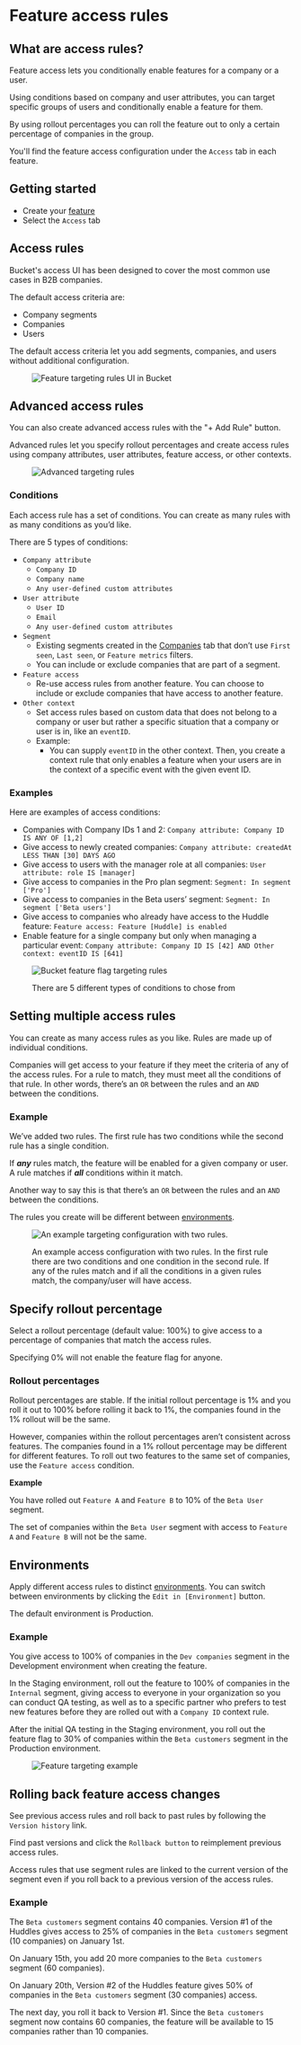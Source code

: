 # Feature access rules

## What are access rules?

Feature access lets you conditionally enable features for a company or a user.&#x20;

Using conditions based on company and user attributes, you can target specific groups of users and conditionally enable a feature for them.&#x20;

By using rollout percentages you can roll the feature out to only a certain percentage of companies in the group.

You'll find the feature access configuration under the `Access` tab in each feature.

## Getting started <a href="#get-started" id="get-started"></a>

* Create your [feature](../create-your-first-feature.md)
* Select the `Access` tab

## Access rules

Bucket's access UI has been designed to cover the most common use cases in B2B companies.&#x20;

The default access criteria are:

* Company segments
* Companies
* Users

The default access criteria let you add segments, companies, and users without additional configuration.

<figure><img src="../../.gitbook/assets/Feature targeting rules UI-min.png" alt="Feature targeting rules UI in Bucket"><figcaption></figcaption></figure>

## Advanced access rules

You can also create advanced access rules with the "+ Add Rule" button.

Advanced rules let you specify rollout percentages and create access rules using company attributes, user attributes, feature access, or other contexts.

<figure><img src="../../.gitbook/assets/Advanced targeting rules-min.png" alt="Advanced targeting rules"><figcaption></figcaption></figure>

### Conditions

Each access rule has a set of conditions. You can create as many rules with as many conditions as you’d like.&#x20;

There are 5 types of conditions:

* `Company attribute`
  * `Company ID`
  * `Company name`
  * `Any user-defined custom attributes`
* `User attribute`
  * `User ID`
  * `Email`
  * `Any user-defined custom attributes`
* `Segment`&#x20;
  * Existing segments created in the [Companies](../feature-targeting-rules/creating-segments.md) tab that don’t use `First seen`, `Last seen`, or `Feature metrics` filters.
  * You can include or exclude companies that are part of a segment.
* `Feature access`&#x20;
  * Re-use access rules from another feature. You can choose to include or exclude companies that have access to another feature.&#x20;
* `Other context`
  * Set access rules based on custom data that does not belong to a company or user but rather a specific situation that a company or user is in, like an `eventID`.
  * Example:
    * You can supply `eventID` in the other context. Then, you create a context rule that only enables a feature when your users are in the context of a specific event with the given event ID.

### Examples

Here are examples of access conditions:

* Companies with Company IDs 1 and 2: `Company attribute: Company ID IS ANY OF [1,2]`
* Give access to newly created companies: `Company attribute: createdAt LESS THAN [30] DAYS AGO`
* Give access to users with the manager role at all companies: `User attribute: role IS [manager]`
* Give access to companies in the Pro plan segment: `Segment: In segment ['Pro']`
* Give access to companies in the Beta users’  segment: `Segment: In segment ['Beta users']`
* Give access to companies who already have access to the Huddle feature: `Feature access: Feature [Huddle] is enabled`
* Enable feature for a single company but only when managing a particular event: `Company attribute: Company ID IS [42] AND Other context: eventID IS [641]`

<figure><img src="../../.gitbook/assets/There are 5 different types of conditions to chose from-min.png" alt="Bucket feature flag targeting rules"><figcaption><p>There are 5 different types of conditions to chose from</p></figcaption></figure>

## Setting multiple access rules <a href="#setting-multiple-targeting-rules" id="setting-multiple-targeting-rules"></a>

You can create as many access rules as you like. Rules are made up of individual conditions.

Companies will get access to your feature if they meet the criteria of any of the access rules. For a rule to match, they must meet all the conditions of that rule. In other words, there’s an `OR` between the rules and an `AND` between the conditions.

### Example

We’ve added two rules. The first rule has two conditions while the second rule has a single condition.&#x20;

If _**any**_ rules match, the feature will be enabled for a given company or user. A rule matches if _**all**_ conditions within it match.&#x20;

Another way to say this is that there’s an `OR` between the rules and an `AND` between the conditions.&#x20;

The rules you create will be different between [environments](feature-targeting-rules.md#environments).

<figure><img src="../../.gitbook/assets/An example targeting configuration with two rules.-min.png" alt="An example targeting configuration with two rules. "><figcaption><p>An example access configuration with two rules. In the first rule there are two conditions and one condition in the second rule. If any of the rules match and if all the conditions in a given rules match, the company/user will have access.</p></figcaption></figure>

## Specify rollout percentage

Select a rollout percentage (default value: 100%) to give access to a percentage of companies that match the access rules.

Specifying 0% will not enable the feature flag for anyone.

### **Rollout percentages**

Rollout percentages are stable. If the initial rollout percentage is 1% and you roll it out to 100% before rolling it back to 1%, the companies found in the 1% rollout will be the same.

However, companies within the rollout percentages aren’t consistent across features. The companies found in a 1% rollout percentage may be different for different features. To roll out two features to the same set of companies, use the `Feature access` condition.&#x20;

**Example**

You have rolled out `Feature A` and `Feature B` to 10% of the `Beta User` segment.

The set of companies within the `Beta User` segment with access to `Feature A` and `Feature B` will not be the same.

## Environments

Apply different access rules to distinct [environments](https://docs.bucket.co/product-handbook/environments). You can switch between environments by clicking the `Edit in [Environment]` button.

The default environment is Production.

### **Example**

You give access to 100% of companies in the `Dev companies` segment in the Development environment when creating the feature.

In the Staging environment, roll out the feature to 100% of companies in the `Internal` segment, giving access to everyone in your organization so you can conduct QA testing, as well as to a specific partner who prefers to test new features before they are rolled out with a `Company ID` context rule.

After the initial QA testing in the Staging environment, you roll out the feature flag to 30% of companies within the `Beta customers` segment in the Production environment.

<figure><img src="../../.gitbook/assets/Feature targeting rules example-min.png" alt="Feature targeting example"><figcaption></figcaption></figure>

## Rolling back feature access changes

See previous access rules and roll back to past rules by following the `Version history` link.&#x20;

Find past versions and click the `Rollback button` to reimplement previous access rules.

Access rules that use segment rules are linked to the current version of the segment even if you roll back to a previous version of the access rules.

### **Example**

The `Beta customers` segment contains 40 companies. Version #1 of the Huddles gives access to 25% of companies in the `Beta customers` segment (10 companies) on January 1st.

On January 15th, you add 20 more companies to the `Beta customers` segment (60 companies).

On January 20th, Version #2 of the Huddles feature gives 50% of companies in the `Beta customers` segment (30 companies) access.

The next day, you roll it back to Version #1. Since the `Beta customers` segment now contains 60 companies, the feature will be available to 15 companies rather than 10 companies.

